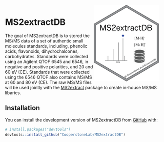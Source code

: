 
<!-- README.md is generated from README.Rmd. Please edit that file -->

<img src="man/figures/MS2extractDB.png"  align="right" height="250" style="float:right; height:250px;">

# MS2extractDB

<!-- badges: start -->
<!-- badges: end -->

The goal of MS2extractDB is to stored the MS/MS data of a set of
authentic small molecules standards, including, phenolic acids,
flavonoids, dihydrochalcones, carbohydrates. Standards were collected
using an Agilent QTOF 6545 and 6546, in negative and positive
polarities, and 20 and 60 eV (CE). Standards that were collected using
the 6546 QTOF also contains MS/MS at 60 and 80 eV (CE). The raw MS/MS
files will be used jointly with the
[MS2extract](https://cooperstonelab.github.io/MS2extract/) package to
create in-house MS/MS libaries.

## Installation

You can install the development version of MS2extractDB from
[GitHub](https://github.com/CooperstoneLab/MS2extractDB) with:

``` r
# install.packages("devtools")
devtools::install_github("CooperstoneLab/MS2extractDB")
```

